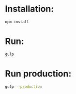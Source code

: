 # Installation:
```bash
npm install
```

# Run:
```bash
gulp
```

# Run production:
```bash
gulp --production
```
